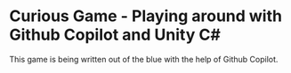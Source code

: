 # Curious Game - Playing around with Github Copilot and Unity C#

This game is being written out of the blue with the help of Github Copilot.
